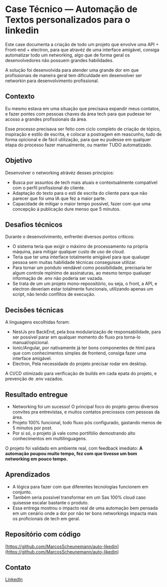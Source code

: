 # Case Técnico — Automação de Textos personalizados para o linkedin

Este case documenta a criação de todo um projeto que envolve uma API + Front-end + electron, para que atravéz de uma interface amigável, consiga automatizar todo um networking, algo que de forma geral os desenvolvedores não possuem grandes habilidades.  

A solução foi desenvolvida para atender uma grande dor em que profissionais de maneira geral tem dificuldade em desenvolver ser networkin para desenvolvimento profissional.  

## Contexto

Eu mesmo estava em uma situação que precisava expandir meus contatos, e fazer pontes com pessoas chaves da área tech para que pudesse ter acosso a grandes profissionais da área.  

Esse processo precisava ser feito com ciclo completo de criação de tópico, inspiração e estilo de escrita, e colocar a postragem em reascunho, tudo de forma opicional e de fácil utilização, para que eu pudesse em qualquer etapa do processo fazer manualmente, ou manter TUDO automatizado.  

## Objetivo

Desenvolver o networking atrávéz desses principios:

- Busca por assuntos de tech mais atuais e contextualmente compatível com o perfil profissional do cliente.
- Adaptação do texto para o esti de escrita do cliente para que não parecer que foi uma IA que fez a maior parte.
- Capacidade de mitigar o maior tempo possível, fazer com que uma concepção á publicação dure menso que 5 minutos.

## Desafios técnicos

Durante o desenvolvimento, enfrentei diversos pontos críticos:

- O sistema teria que exigir o máximo de processamento na própria máquina, para mitigar qualquer custo de uso de cloud.  
- Teria que ter uma interface totalmente amigável para que qualuqer pessoa sem muitas habilidade técnicas conseguisse utilizar.  
- Para tornar um ponduto vendável como possibilidade, precisaria ter algum controle mpínimo de assinaturas, ao mesmo tempo qualuqer informação de .env não poderia ser vazada.  
- Se trata de um um projeto mono-repoositório, ou seja, o front, a API, e electron deveriam estar totalmente funcionais, utilizando apenas um script, não tendo conflitos de execução.

## Decisões técnicas

A linguagens escolhidas foram: 
- NestJs pro BackEnd, pela boa modularização de responsabilidade, para ser possivel parar em qualquer momento do fluxo pra torna-lo manual/opicional.  
- Ionic/Angular, por nativamente já ter bons componentes de html para que com conhecimentos simples de frontend, consiga fazer uma interface amigável.  
- Electron, Pela necessidade do projeto precisar rodar em desktop.  

A CI/CD otimizado para verificação de builds em cada epata do projeto, e prevenção de .env vazados.

## Resultado entregue

- Networking foi um sucesso! O principal foco do projeto gerou diversos convites pra entrevistas, e muitos contatos preciossos com pessoas da área.  
- Projeto 100% funcional, todo fluxo pós configurado, gastando menos de 5 minutos por post.  
- Por si só, o projeto já vale como portifólio demostrando alto conhecimentos em multilinguagens.  

O projeto foi validado em ambiente real, com feedback imediato: **A automação poupou muito tempo, fez com que tivesse um bom networking em pouco tempo.**

## Aprendizados

- A lógica para fazer com que diferentes tecnologias funcionem em conjunto.  
- Também seria possivel transformar em um Sas 100% cloud caso quisesse escalar bastante o produto.  
- Essa entrega mostrou o impacto real de uma automação bem pensada em um cenário onde a dor por não ter bons networkings impacta mais os proficionais de tech em geral.  

## Repositório com código

[https://github.com/MarcosScheunemann/auto-likedin](https://github.com/MarcosScheunemann/auto-likedin)

## Contato

[LinkedIn](https://www.linkedin.com/in/marcos-vergueiro/)
